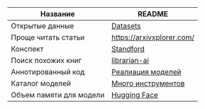 

| Название | README |
| ------ | ------ |
| Открытые данные | [Datasets](https://github.com/abnegantes/open-russian-data) |
| Проще читать статьи | https://arxivxplorer.com/ |
| Конспект  | [Standford](https://stanford.edu/~shervine/teaching/cs-229/cheatsheet-supervised-learning#introduction) |
| Поиск похожих книг| [librarian-ai](https://www.librarian-ai.com/) |
| Аннотированный код |[Реалиация моделей](https://nn.labml.ai/)|
|Каталог моделей|[Много инструментов](https://www.futurepedia.io/)|
|Объем памяти для модели|[Hugging Face](https://huggingface.co/spaces/hf-accelerate/model-memory-usage)|
